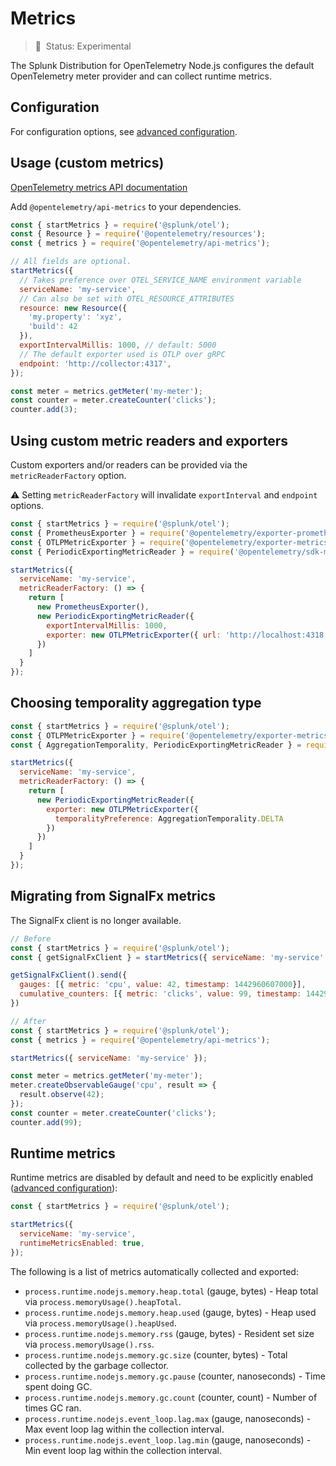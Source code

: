 # Metrics

> :construction: &nbsp;Status: Experimental

The Splunk Distribution for OpenTelemetry Node.js configures the default OpenTelemetry meter provider and can collect
runtime metrics.

## Configuration

For configuration options, see [advanced configuration](advanced-config.md#metrics).

## Usage (custom metrics)

[OpenTelemetry metrics API documentation](https://open-telemetry.github.io/opentelemetry-js/modules/_opentelemetry_api_metrics.html)

Add `@opentelemetry/api-metrics` to your dependencies.

```javascript
const { startMetrics } = require('@splunk/otel');
const { Resource } = require('@opentelemetry/resources');
const { metrics } = require('@opentelemetry/api-metrics');

// All fields are optional.
startMetrics({
  // Takes preference over OTEL_SERVICE_NAME environment variable
  serviceName: 'my-service',
  // Can also be set with OTEL_RESOURCE_ATTRIBUTES
  resource: new Resource({
    'my.property': 'xyz',
    'build': 42
  }),
  exportIntervalMillis: 1000, // default: 5000
  // The default exporter used is OTLP over gRPC
  endpoint: 'http://collector:4317',
});

const meter = metrics.getMeter('my-meter');
const counter = meter.createCounter('clicks');
counter.add(3);
```

## Using custom metric readers and exporters

Custom exporters and/or readers can be provided via the `metricReaderFactory` option.

:warning: Setting `metricReaderFactory` will invalidate `exportInterval` and `endpoint` options.

```javascript
const { startMetrics } = require('@splunk/otel');
const { PrometheusExporter } = require('@opentelemetry/exporter-prometheus');
const { OTLPMetricExporter } = require('@opentelemetry/exporter-metrics-otlp-http');
const { PeriodicExportingMetricReader } = require('@opentelemetry/sdk-metrics-base');

startMetrics({
  serviceName: 'my-service',
  metricReaderFactory: () => {
    return [
      new PrometheusExporter(),
      new PeriodicExportingMetricReader({
        exportIntervalMillis: 1000,
        exporter: new OTLPMetricExporter({ url: 'http://localhost:4318' })
      })
    ]
  }
});
```

## Choosing temporality aggregation type

```javascript
const { startMetrics } = require('@splunk/otel');
const { OTLPMetricExporter } = require('@opentelemetry/exporter-metrics-otlp-grpc');
const { AggregationTemporality, PeriodicExportingMetricReader } = require('@opentelemetry/sdk-metrics-base');

startMetrics({
  serviceName: 'my-service',
  metricReaderFactory: () => {
    return [
      new PeriodicExportingMetricReader({
        exporter: new OTLPMetricExporter({
          temporalityPreference: AggregationTemporality.DELTA
        })
      })
    ]
  }
});
```

## Migrating from SignalFx metrics

The SignalFx client is no longer available.

```javascript
// Before
const { startMetrics } = require('@splunk/otel');
const { getSignalFxClient } = startMetrics({ serviceName: 'my-service' });

getSignalFxClient().send({
  gauges: [{ metric: 'cpu', value: 42, timestamp: 1442960607000}],
  cumulative_counters: [{ metric: 'clicks', value: 99, timestamp: 1442960607000}],
})

// After
const { startMetrics } = require('@splunk/otel');
const { metrics } = require('@opentelemetry/api-metrics');

startMetrics({ serviceName: 'my-service' });

const meter = metrics.getMeter('my-meter');
meter.createObservableGauge('cpu', result => {
  result.observe(42);
});
const counter = meter.createCounter('clicks');
counter.add(99);
```

## Runtime metrics

Runtime metrics are disabled by default and need to be explicitly enabled ([advanced configuration](advanced-config.md#metrics)):


```javascript
const { startMetrics } = require('@splunk/otel');

startMetrics({
  serviceName: 'my-service',
  runtimeMetricsEnabled: true,
});
```

The following is a list of metrics automatically collected and exported:

- `process.runtime.nodejs.memory.heap.total` (gauge, bytes) - Heap total via `process.memoryUsage().heapTotal`.
- `process.runtime.nodejs.memory.heap.used` (gauge, bytes) - Heap used via `process.memoryUsage().heapUsed`.
- `process.runtime.nodejs.memory.rss` (gauge, bytes) - Resident set size via `process.memoryUsage().rss`.
- `process.runtime.nodejs.memory.gc.size` (counter, bytes) - Total collected by the garbage collector.
- `process.runtime.nodejs.memory.gc.pause` (counter, nanoseconds) - Time spent doing GC.
- `process.runtime.nodejs.memory.gc.count` (counter, count) - Number of times GC ran.
- `process.runtime.nodejs.event_loop.lag.max` (gauge, nanoseconds) - Max event loop lag within the collection interval.
- `process.runtime.nodejs.event_loop.lag.min` (gauge, nanoseconds) - Min event loop lag within the collection interval.
